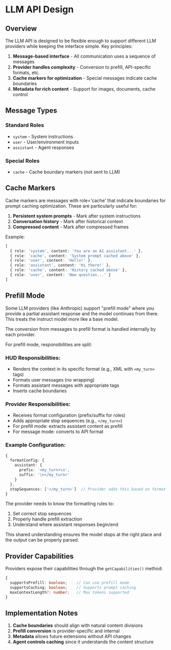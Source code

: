 # LLM API Design

## Overview

The LLM API is designed to be flexible enough to support different LLM providers while keeping the interface simple. Key principles:

1. **Message-based interface** - All communication uses a sequence of messages
2. **Provider handles complexity** - Conversion to prefill, API-specific formats, etc.
3. **Cache markers for optimization** - Special messages indicate cache boundaries
4. **Metadata for rich content** - Support for images, documents, cache control

## Message Types

### Standard Roles
- `system` - System instructions
- `user` - User/environment inputs  
- `assistant` - Agent responses

### Special Roles
- `cache` - Cache boundary markers (not sent to LLM)

## Cache Markers

Cache markers are messages with role='cache' that indicate boundaries for prompt caching optimization. These are particularly useful for:

1. **Persistent system prompts** - Mark after system instructions
2. **Conversation history** - Mark after historical context  
3. **Compressed content** - Mark after compressed frames

Example:
```typescript
[
  { role: 'system', content: 'You are an AI assistant...' },
  { role: 'cache', content: 'System prompt cached above' },
  { role: 'user', content: 'Hello!' },
  { role: 'assistant', content: 'Hi there!' },
  { role: 'cache', content: 'History cached above' },
  { role: 'user', content: 'New question...' }
]
```

## Prefill Mode

Some LLM providers (like Anthropic) support "prefill mode" where you provide a partial assistant response and the model continues from there. This treats the instruct model more like a base model.

The conversion from messages to prefill format is handled internally by each provider.

For prefill mode, responsibilities are split:

### HUD Responsibilities:
- Renders the context in its specific format (e.g., XML with `<my_turn>` tags)
- Formats user messages (no wrapping)
- Formats assistant messages with appropriate tags
- Inserts cache boundaries

### Provider Responsibilities:
- Receives format configuration (prefix/suffix for roles)
- Adds appropriate stop sequences (e.g., `</my_turn>`)
- For prefill mode: extracts assistant content as prefill
- For message mode: converts to API format

### Example Configuration:
```typescript
{
  formatConfig: {
    assistant: {
      prefix: '<my_turn>\n',
      suffix: '\n</my_turn>'
    }
  },
  stopSequences: ['</my_turn>']  // Provider adds this based on format
}
```

The provider needs to know the formatting rules to:
1. Set correct stop sequences
2. Properly handle prefill extraction
3. Understand where assistant responses begin/end

This shared understanding ensures the model stops at the right place and the output can be properly parsed.

## Provider Capabilities

Providers expose their capabilities through the `getCapabilities()` method:

```typescript
{
  supportsPrefill: boolean;    // Can use prefill mode
  supportsCaching: boolean;    // Supports prompt caching
  maxContextLength?: number;   // Max tokens supported
}
```

## Implementation Notes

1. **Cache boundaries** should align with natural content divisions
2. **Prefill conversion** is provider-specific and internal
3. **Metadata** allows future extensions without API changes
4. **Agent controls caching** since it understands the content structure